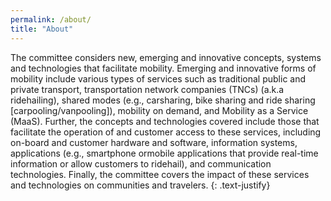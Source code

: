 ```yaml
---
permalink: /about/
title: "About"
---
```


The committee considers new, emerging and innovative concepts, systems and technologies that facilitate mobility.  Emerging and innovative forms of mobility include various types of services such as traditional public and private transport, transportation network companies (TNCs) (a.k.a ridehailing), shared modes (e.g., carsharing, bike sharing and ride sharing [carpooling/vanpooling]), mobility on demand, and Mobility as a Service (MaaS).  Further, the concepts and technologies covered include those that facilitate the operation of and customer access to these services, including on-board and customer hardware and software, information systems, applications (e.g., smartphone ormobile applications that provide real-time information or allow customers to ridehail), and communication technologies. Finally, the committee covers the impact of these services and technologies on communities and travelers.
{: .text-justify}